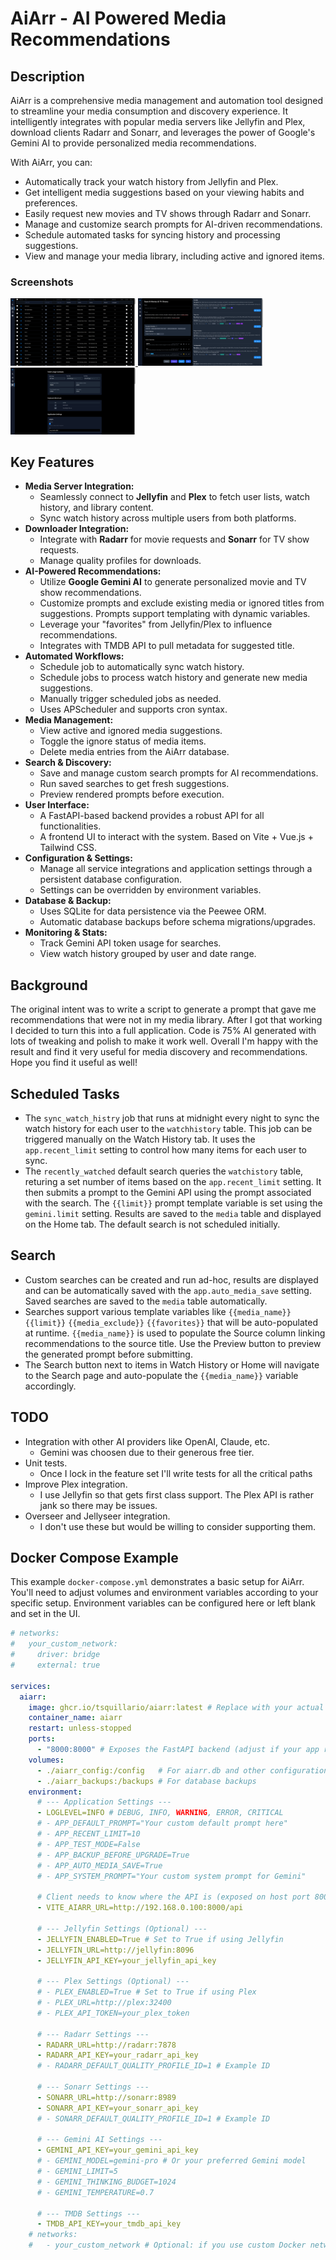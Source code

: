 # AiArr - AI Powered Media Recommendations

## Description

AiArr is a comprehensive media management and automation tool designed to streamline your media consumption and discovery experience. It intelligently integrates with popular media servers like Jellyfin and Plex, download clients Radarr and Sonarr, and leverages the power of Google's Gemini AI to provide personalized media recommendations. 

With AiArr, you can:
- Automatically track your watch history from Jellyfin and Plex.
- Get intelligent media suggestions based on your viewing habits and preferences.
- Easily request new movies and TV shows through Radarr and Sonarr.
- Manage and customize search prompts for AI-driven recommendations.
- Schedule automated tasks for syncing history and processing suggestions.
- View and manage your media library, including active and ignored items.

### Screenshots

<a href=".assets/home_page.png" target="_blank" title="View Home Page Screenshot">
  <img src=".assets/home_page.png" alt="Home Page" width="200"/>
</a>
<a href=".assets/search_page.png" target="_blank" title="View Search Page Screenshot">
  <img src=".assets/search_page.png" alt="Search Page" width="200"/>
</a>
<a href=".assets/settings_page.png" target="_blank" title="View Settings Page Screenshot">
  <img src=".assets/settings_page.png" alt="Settings Page" width="200"/>
</a>

## Key Features

*   **Media Server Integration:**
    *   Seamlessly connect to **Jellyfin** and **Plex** to fetch user lists, watch history, and library content.
    *   Sync watch history across multiple users from both platforms.
*   **Downloader Integration:**
    *   Integrate with **Radarr** for movie requests and **Sonarr** for TV show requests.
    *   Manage quality profiles for downloads.
*   **AI-Powered Recommendations:**
    *   Utilize **Google Gemini AI** to generate personalized movie and TV show recommendations.
    *   Customize prompts and exclude existing media or ignored titles from suggestions. Prompts support templating with dynamic variables. 
    *   Leverage your "favorites" from Jellyfin/Plex to influence recommendations.
    *   Integrates with TMDB API to pull metadata for suggested title. 
*   **Automated Workflows:**
    *   Schedule job to automatically sync watch history.
    *   Schedule jobs to process watch history and generate new media suggestions.
    *   Manually trigger scheduled jobs as needed.
    *   Uses APScheduler and supports cron syntax. 
*   **Media Management:**
    *   View active and ignored media suggestions.
    *   Toggle the ignore status of media items.
    *   Delete media entries from the AiArr database.
*   **Search & Discovery:**
    *   Save and manage custom search prompts for AI recommendations.
    *   Run saved searches to get fresh suggestions.
    *   Preview rendered prompts before execution.
*   **User Interface:**
    *   A FastAPI-based backend provides a robust API for all functionalities. 
    *   A frontend UI to interact with the system. Based on Vite + Vue.js + Tailwind CSS.
*   **Configuration & Settings:**
    *   Manage all service integrations and application settings through a persistent database configuration.
    *   Settings can be overridden by environment variables.
*   **Database & Backup:**
    *   Uses SQLite for data persistence via the Peewee ORM. 
    *   Automatic database backups before schema migrations/upgrades.
*   **Monitoring & Stats:**
    *   Track Gemini API token usage for searches.
    *   View watch history grouped by user and date range.

## Background

The original intent was to write a script to generate a prompt that gave me recommendations that were not in my media library. After I got that working I decided to turn this into a full application. Code is 75% AI generated with lots of tweaking and polish to make it work well. Overall I'm happy with the result and find it very useful for media discovery and recommendations. Hope you find it useful as well!

## Scheduled Tasks
- The `sync_watch_histry` job that runs at midnight every night to sync the watch history for each user to the `watchhistory` table. This job can be triggered manually on the Watch History tab. It uses the `app.recent_limit` setting to control how many items for each user to sync. 
- The `recently_watched` default search queries the `watchistory` table, returing a set number of items based on the `app.recent_limit` setting. It then submits a prompt to the Gemini API using the prompt associated with the search. The `{{limit}}` prompt template variable is set using the `gemini.limit` setting. Results are saved to the `media` table and displayed on the Home tab. The default search is not scheduled initially. 

## Search
- Custom searches can be created and run ad-hoc, results are displayed and can be automatically saved with the `app.auto_media_save` setting. Saved searches are saved to the `media` table automatically. 
- Searches support various template variables like `{{media_name}}` `{{limit}}` `{{media_exclude}}` `{{favorites}}` that will be auto-populated at runtime. `{{media_name}}` is used to populate the Source column linking recommendations to the source title. Use the Preview button to preview the generated prompt before submitting. 
- The Search button next to items in Watch History or Home will navigate to the Search page and auto-populate the `{{media_name}}` variable accordingly.

## TODO
- Integration with other AI providers like OpenAI, Claude, etc. 
    - Gemini was choosen due to their generous free tier. 
- Unit tests. 
    - Once I lock in the feature set I'll write tests for all the critical paths
- Improve Plex integration. 
    - I use Jellyfin so that gets first class support. The Plex API is rather jank so there may be issues. 
- Overseer and Jellyseer integration. 
    - I don't use these but would be willing to consider supporting them. 

## Docker Compose Example

This example `docker-compose.yml` demonstrates a basic setup for AiArr. You'll need to adjust volumes and environment variables according to your specific setup. Environment variables can be configured here or left blank and set in the UI. 

```yaml
# networks:
#   your_custom_network:
#     driver: bridge
#     external: true

services:
  aiarr:
    image: ghcr.io/tsquillario/aiarr:latest # Replace with your actual image name and tag
    container_name: aiarr
    restart: unless-stopped
    ports:
      - "8000:8000" # Exposes the FastAPI backend (adjust if your app runs on a different port)
    volumes:
      - ./aiarr_config:/config   # For aiarr.db and other configuration files
      - ./aiarr_backups:/backups # For database backups
    environment:
      # --- Application Settings ---
      - LOGLEVEL=INFO # DEBUG, INFO, WARNING, ERROR, CRITICAL
      # - APP_DEFAULT_PROMPT="Your custom default prompt here"
      # - APP_RECENT_LIMIT=10
      # - APP_TEST_MODE=False
      # - APP_BACKUP_BEFORE_UPGRADE=True
      # - APP_AUTO_MEDIA_SAVE=True
      # - APP_SYSTEM_PROMPT="Your custom system prompt for Gemini"

      # Client needs to know where the API is (exposed on host port 8001). This will be your host machine IP or hostname since the client is connecting from your browser
      - VITE_AIARR_URL=http://192.168.0.100:8000/api

      # --- Jellyfin Settings (Optional) ---
      - JELLYFIN_ENABLED=True # Set to True if using Jellyfin
      - JELLYFIN_URL=http://jellyfin:8096
      - JELLYFIN_API_KEY=your_jellyfin_api_key

      # --- Plex Settings (Optional) ---
      # - PLEX_ENABLED=True # Set to True if using Plex
      # - PLEX_URL=http://plex:32400
      # - PLEX_API_TOKEN=your_plex_token

      # --- Radarr Settings ---
      - RADARR_URL=http://radarr:7878
      - RADARR_API_KEY=your_radarr_api_key
      # - RADARR_DEFAULT_QUALITY_PROFILE_ID=1 # Example ID

      # --- Sonarr Settings ---
      - SONARR_URL=http://sonarr:8989
      - SONARR_API_KEY=your_sonarr_api_key
      # - SONARR_DEFAULT_QUALITY_PROFILE_ID=1 # Example ID

      # --- Gemini AI Settings ---
      - GEMINI_API_KEY=your_gemini_api_key
      # - GEMINI_MODEL=gemini-pro # Or your preferred Gemini model
      # - GEMINI_LIMIT=5
      # - GEMINI_THINKING_BUDGET=1024
      # - GEMINI_TEMPERATURE=0.7

      # --- TMDB Settings ---
      - TMDB_API_KEY=your_tmdb_api_key
    # networks:
    #   - your_custom_network # Optional: if you use custom Docker networks
```